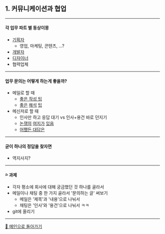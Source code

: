 ## 1. 커뮤니케이션과 협업

***

#### 각 업무 파트 별 동상이몽
- [기획자](./img/cowork1.jpg)
  - 영업, 마케팅, 콘텐츠, ...?
- [개발자](./img/cowork2.jpg)
- [디자이너](./img/cowork3.jpg)
- 협력업체

***

#### 업무 문의는 어떻게 하는게 좋을까?
- 메일로 할 때
  - [좋은 작성 팁](https://brunch.co.kr/@13335218e68a4e8/68)
  - [좋은](./img/commu1.jpg) [해석](./img/commu2.jpg) [팁](./img/commu3.jpg)
- 메신저로 할 때
  - 인사만 하고 응답 대기 vs 인사+용건 바로 던지기
  - [논쟁의](./img/msg1.jpg) [여지가](./img/msg2.jpg) [있음](./img/msg3.jpg)
  - [어쨌든 대답은](./img/commu4.jpg)

***

#### 굳이 하나의 정답을 찾자면
- 역지사지?

***

#### 💦 과제
- 각자 평소에 회사에 대해 궁금했던 것 하나를 골라서
- 메일이나 채팅 중 한 가지 골라서 '문의하는 글' 써보기
  - 메일은 '제목'과 '내용'으로 나눠서
  - 채팅은 '인사'와 '용건'으로 나눠서 ㅋㅋ
- git에 올리기


***

[🚀 메인으로 돌아가기](./main.md)
